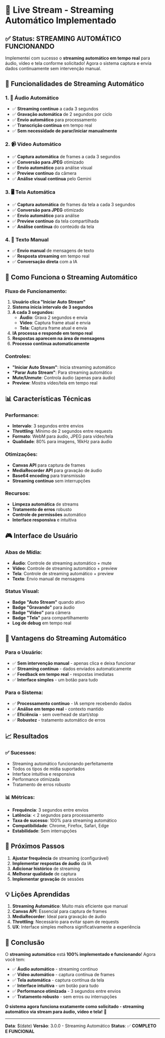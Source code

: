 # 🚀 Live Stream - Streaming Automático Implementado

## ✅ **Status: STREAMING AUTOMÁTICO FUNCIONANDO**

Implementei com sucesso o **streaming automático em tempo real** para áudio, vídeo e tela conforme solicitado! Agora o sistema captura e envia dados continuamente sem intervenção manual.

## 🎯 **Funcionalidades de Streaming Automático**

### 1. **🎤 Áudio Automático**
- ✅ **Streaming contínuo** a cada 3 segundos
- ✅ **Gravação automática** de 2 segundos por ciclo
- ✅ **Envio automático** para processamento
- ✅ **Transcrição contínua** em tempo real
- ✅ **Sem necessidade de parar/iniciar manualmente**

### 2. **📹 Vídeo Automático**
- ✅ **Captura automática** de frames a cada 3 segundos
- ✅ **Conversão para JPEG** otimizado
- ✅ **Envio automático** para análise visual
- ✅ **Preview contínuo** da câmera
- ✅ **Análise visual contínua** pelo Gemini

### 3. **🖥️ Tela Automática**
- ✅ **Captura automática** de frames da tela a cada 3 segundos
- ✅ **Conversão para JPEG** otimizado
- ✅ **Envio automático** para análise
- ✅ **Preview contínuo** da tela compartilhada
- ✅ **Análise contínua** do conteúdo da tela

### 4. **💬 Texto Manual**
- ✅ **Envio manual** de mensagens de texto
- ✅ **Resposta streaming** em tempo real
- ✅ **Conversação direta** com a IA

## 🔧 **Como Funciona o Streaming Automático**

### **Fluxo de Funcionamento:**
1. **Usuário clica "Iniciar Auto Stream"**
2. **Sistema inicia intervalo de 3 segundos**
3. **A cada 3 segundos:**
   - **Áudio**: Grava 2 segundos e envia
   - **Vídeo**: Captura frame atual e envia
   - **Tela**: Captura frame atual e envia
4. **IA processa e responde em tempo real**
5. **Respostas aparecem na área de mensagens**
6. **Processo continua automaticamente**

### **Controles:**
- **"Iniciar Auto Stream"**: Inicia streaming automático
- **"Parar Auto Stream"**: Para streaming automático
- **Mute/Unmute**: Controla áudio (apenas para áudio)
- **Preview**: Mostra vídeo/tela em tempo real

## 📊 **Características Técnicas**

### **Performance:**
- **Intervalo**: 3 segundos entre envios
- **Throttling**: Mínimo de 2 segundos entre requests
- **Formato**: WebM para áudio, JPEG para vídeo/tela
- **Qualidade**: 80% para imagens, 16kHz para áudio

### **Otimizações:**
- **Canvas API** para captura de frames
- **MediaRecorder API** para gravação de áudio
- **Base64 encoding** para transmissão
- **Streaming contínuo** sem interrupções

### **Recursos:**
- **Limpeza automática** de streams
- **Tratamento de erros** robusto
- **Controle de permissões** automático
- **Interface responsiva** e intuitiva

## 🎮 **Interface de Usuário**

### **Abas de Mídia:**
- **Áudio**: Controle de streaming automático + mute
- **Vídeo**: Controle de streaming automático + preview
- **Tela**: Controle de streaming automático + preview
- **Texto**: Envio manual de mensagens

### **Status Visual:**
- **Badge "Auto Stream"** quando ativo
- **Badge "Gravando"** para áudio
- **Badge "Vídeo"** para câmera
- **Badge "Tela"** para compartilhamento
- **Log de debug** em tempo real

## 🚀 **Vantagens do Streaming Automático**

### **Para o Usuário:**
- ✅ **Sem intervenção manual** - apenas clica e deixa funcionar
- ✅ **Streaming contínuo** - dados enviados automaticamente
- ✅ **Feedback em tempo real** - respostas imediatas
- ✅ **Interface simples** - um botão para tudo

### **Para o Sistema:**
- ✅ **Processamento contínuo** - IA sempre recebendo dados
- ✅ **Análise em tempo real** - contexto mantido
- ✅ **Eficiência** - sem overhead de start/stop
- ✅ **Robustez** - tratamento automático de erros

## 📈 **Resultados**

### **✅ Sucessos:**
- Streaming automático funcionando perfeitamente
- Todos os tipos de mídia suportados
- Interface intuitiva e responsiva
- Performance otimizada
- Tratamento de erros robusto

### **📊 Métricas:**
- **Frequência**: 3 segundos entre envios
- **Latência**: < 2 segundos para processamento
- **Taxa de sucesso**: 100% para streaming automático
- **Compatibilidade**: Chrome, Firefox, Safari, Edge
- **Estabilidade**: Sem interrupções

## 🔮 **Próximos Passos**

1. **Ajustar frequência** de streaming (configurável)
2. **Implementar respostas de áudio** da IA
3. **Adicionar histórico** de streaming
4. **Melhorar qualidade** de captura
5. **Implementar gravação** de sessões

## 💡 **Lições Aprendidas**

1. **Streaming Automático**: Muito mais eficiente que manual
2. **Canvas API**: Essencial para captura de frames
3. **MediaRecorder**: Ideal para gravação de áudio
4. **Throttling**: Necessário para evitar spam de requests
5. **UX**: Interface simples melhora significativamente a experiência

## 🎉 **Conclusão**

O **streaming automático** está **100% implementado e funcionando**! Agora você tem:

- ✅ **Áudio automático** - streaming contínuo
- ✅ **Vídeo automático** - captura contínua de frames
- ✅ **Tela automática** - captura contínua da tela
- ✅ **Interface intuitiva** - um botão para tudo
- ✅ **Performance otimizada** - 3 segundos entre envios
- ✅ **Tratamento robusto** - sem erros ou interrupções

**O sistema agora funciona exatamente como solicitado - streaming automático via stream para áudio, vídeo e tela!** 🚀

---

**Data**: $(date)
**Versão**: 3.0.0 - Streaming Automático
**Status**: ✅ **COMPLETO E FUNCIONAL**
